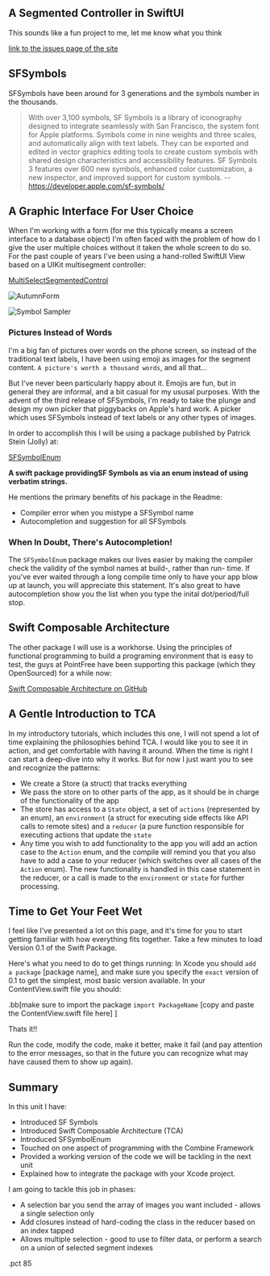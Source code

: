 ## A Segmented Controller in SwiftUI

This sounds like a fun project to me, let me know what you think

[link to the issues page of the site](https://github.com/Mozahler/SFPicker/issues)

## SFSymbols

SFSymbols have been around for 3 generations and the symbols number in the thousands.

>With over 3,100 symbols, SF Symbols is a library of iconography designed to integrate seamlessly with San Francisco, the system font for Apple platforms. Symbols come in nine weights and three scales, and automatically align with text labels. They can be exported and edited in vector graphics editing tools to create custom symbols with shared design characteristics and accessibility features. SF Symbols 3 features over 600 new symbols, enhanced color customization, a new inspector, and improved support for custom symbols. -- <https://developer.apple.com/sf-symbols/>

## A Graphic Interface For User Choice
When I'm working with a form (for me this typically means a screen interface to a database object) I'm often faced with the problem of how do I give the user multiple choices without it taken the whole screen to do so. For the past couple of years I've been using a hand-rolled SwiftUI View based on a UIKit multisegment controller:

[MultiSelectSegmentedControl](https://github.com/yonat/MultiSelectSegmentedControl)

![AutumnForm](./AutumnForm.png)


![Symbol Sampler](./SymbolSampler.png)


### Pictures Instead of Words
I'm a big fan of pictures over words on the phone screen, so instead of the traditional text labels, I have been using emoji as images for the segment content. `A picture's worth a thousand words`, and all that... 

But I've never been particularly happy about it. Emojis are fun, but in general they are informal, and a bit casual for my ususal purposes. With the advent of the third release of SFSymbols, I'm ready to take the plunge and design my own picker that piggybacks on Apple's hard work. A picker which uses SFSymbols instead of text labels or any other types of images.

In order to accomplish this I will be using a package published by Patrick Stein (Jolly) at:

[SFSymbolEnum](https://github.com/jollyjinx/SFSymbolEnum)  

**A swift package providingSF Symbols as via an enum instead of using  verbatim strings.**

He mentions the primary benefits of his package in the Readme:

* Compiler error when you mistype a SFSymbol name
* Autocompletion and suggestion for all SFSymbols

### When In Doubt, There's Autocompletion!
The `SFSymbolEnum` package makes our lives easier by making the compiler check the validity of the symbol names at build-, rather than run- time. If you've ever waited through a long compile time only to have your app blow up at launch, you will appreciate this statement. It's also great to have autocompletion show you the list when you type the inital dot/period/full stop.

## Swift Composable Architecture

The other package I will use is a workhorse.  Using the principles of functional programming to build a programing environment that is easy to test, the guys at PointFree have been supporting this package (which they OpenSourced) for a while now:

[Swift Composable Architecture on GitHub](https://github.com/pointfreeco/swift-composable-architecture)

## A Gentle Introduction to TCA
In my introductory tutorials, which includes this one, I will not spend a lot of time explaining the philosophies behind TCA. I would like you to see it in action, and get comfortable with having it around.  When the time is right I can start a deep-dive into why it works. But for now I just want you to see and recognize the patterns:

* We create a Store (a struct) that tracks everything
* We pass the store on to other parts of the app, as it should be in charge of the functionality of the app 
* The store has access to a `State` object, a set of `actions` (represented by an enum), an `environment` (a struct for executing side effects like API calls to remote sites) and a `reducer` (a pure function responsible for executing actions that update the `state`
* Any time you wish to add functionality to the app you will add an action case to the `Action` enum, and the compile will remind you that you also have to add a case to your reducer (which switches over all cases of the `Action` enum). The new functionality is handled in this case statement in the reducer, or a call is made to the `environment` or `state` for further processing.

## Time to Get Your Feet Wet
I feel like I've presented a lot on this page, and it's time for you to start getting familiar with how everything fits together. Take a few minutes to load Version 0.1 of the Swift Package.

Here's what you need to do to get things running:
In Xcode you should `add a package` [package name], and make sure you specify the `exact` version of 0.1 to get the simplest, most basic version available.
In your ContentView.swift file you should:

.bb[make sure to import the package `import PackageName`
[copy and paste the ContentView.swift file here]
]

Thats it!!

Run the code, modify the code, make it better, make it fail (and pay attention to the error messages, so that in the future you can recognize what may have caused them to show up again).

## Summary
In this unit I have:

* Introduced SF Symbols
* Introduced Swift Composable Architecture (TCA)
* Introduced SFSymbolEnum
* Touched on one aspect of programming with the Combine Framework
* Provided a working version of the code we will be tackling in the next unit
* Explained how to integrate the package with your Xcode project.


I am going to tackle this job in phases:

* A selection bar you send the array of images you want included - allows a single selection only
* Add closures instead of hard-coding the class in the reducer based on an index tapped
* Allows multiple selection - good to use to filter data, or perform a search on a union of selected segment indexes

.pct 85

